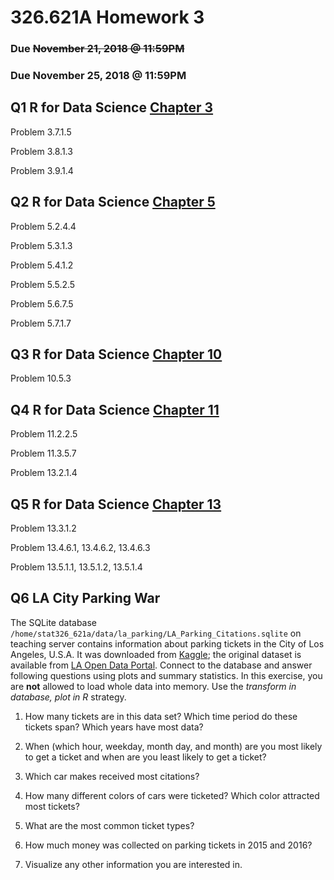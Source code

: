 # 326.621A Homework 3

### Due ~~November 21, 2018 @ 11:59PM~~
### Due November 25, 2018 @ 11:59PM

## Q1 R for Data Science [Chapter 3](https://r4ds.had.co.nz/data-visualisation.html)

Problem 3.7.1.5

Problem 3.8.1.3

Problem 3.9.1.4

## Q2 R for Data Science [Chapter 5](https://r4ds.had.co.nz/transform.html)

Problem 5.2.4.4

Problem 5.3.1.3

Problem 5.4.1.2

Problem 5.5.2.5

Problem 5.6.7.5

Problem 5.7.1.7

## Q3 R for Data Science [Chapter 10](https://r4ds.had.co.nz/tibbles.html)

Problem 10.5.3

## Q4 R for Data Science [Chapter 11](https://r4ds.had.co.nz/data-import.html)

Problem 11.2.2.5

Problem 11.3.5.7

Problem 13.2.1.4

## Q5 R for Data Science [Chapter 13](https://r4ds.had.co.nz/relational-data.html)

Problem 13.3.1.2

Problem 13.4.6.1, 13.4.6.2, 13.4.6.3

Problem 13.5.1.1, 13.5.1.2, 13.5.1.4


## Q6 LA City Parking War

The SQLite database `/home/stat326_621a/data/la_parking/LA_Parking_Citations.sqlite` on teaching server contains information about parking tickets in the City of Los Angeles, U.S.A. 
It was downloaded from [Kaggle](https://www.kaggle.com/cityofLA/los-angeles-parking-citations/version/43); 
the original dataset is available from [LA Open Data Portal](https://data.lacity.org/A-Well-Run-City/Parking-Citations/wjz9-h9np).
Connect to the database and answer following questions using plots and summary statistics. In this exercise, you are **not** allowed to load whole data into memory. Use the _transform in database, plot in R_ strategy.


1. How many tickets are in this data set? Which time period do these tickets span? Which years have most data?

0. When (which hour, weekday, month day, and month) are you most likely to get a ticket and when are you least likely to get a ticket?

0. Which car makes received most citations?

0. How many different colors of cars were ticketed? Which color attracted most tickets?

0. What are the most common ticket types?

0. How much money was collected on parking tickets in 2015 and 2016?

0. Visualize any other information you are interested in. 
